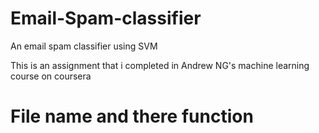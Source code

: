 # Email-Spam-classifier
An email spam classifier using SVM


This is an assignment that i completed in Andrew NG's machine learning course on coursera


# File name and there function
